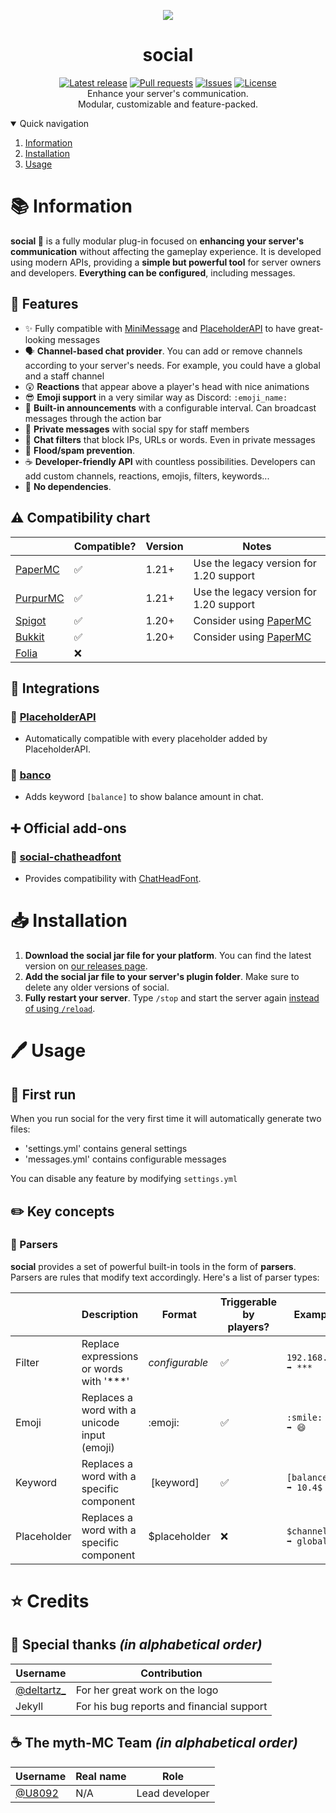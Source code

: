 <div align="center">
  <p>
    <img src="https://media.discordapp.net/attachments/1261075855183188085/1290694645860274246/New_Piskel.png?ex=66fd648f&is=66fc130f&hm=c080ce1ee5f8b38acbe367d7c13a2faae64ed55cf9f7496f1c184c20fbd9e57e&=&format=webp&quality=lossless&width=300&height=300">
    <h1>social</h1>
    <a href="https://github.com/myth-MC/social/releases/latest"><img src="https://img.shields.io/github/v/release/myth-MC/social" alt="Latest release" /></a>
    <a href="https://github.com/myth-MC/social/pulls"><img src="https://img.shields.io/github/issues-pr/myth-MC/social" alt="Pull requests" /></a>
    <a href="https://github.com/myth-MC/social/issues"><img src="https://img.shields.io/github/issues/myth-MC/social" alt="Issues" /></a>
    <a href="https://github.com/myth-MC/social/blob/main/LICENSE"><img src="https://img.shields.io/badge/license-GPL--3.0-blue.svg" alt="License" /></a>
    <br>
    Enhance your server's communication.<br>
    Modular, customizable and feature-packed.
  </p>
</div>

<details open="open">
  <summary>Quick navigation</summary>
  <ol>
    <li>
      <a href="#information">Information</a>
    </li>
    <li>
      <a href="#installation">Installation</a>
    </li>
    <li>
      <a href="#usage">Usage</a>
    </li>
  </ol>
</details>

<div id="information"></div>

# 📚 Information

**social 🦜** is a fully modular plug-in focused on **enhancing your server's communication** without affecting the gameplay experience. 
It is developed using modern APIs, providing a **simple but powerful tool** for server owners and developers. 
**Everything can be configured**, including messages.

## 🤔 Features

* ✨ Fully compatible with [MiniMessage](https://docs.advntr.dev/minimessage/index.html) and [PlaceholderAPI](https://wiki.placeholderapi.com) to have great-looking messages
* 🗣️ **Channel-based chat provider**. You can add or remove channels according to your server's needs. For example, you could have a global and a staff channel
* 😲 **Reactions** that appear above a player's head with nice animations
* 😎 **Emoji support** in a very similar way as Discord: `:emoji_name:`
* 📢 **Built-in announcements** with a configurable interval. Can broadcast messages through the action bar
* 🤫 **Private messages** with social spy for staff members
* 🤬 **Chat filters** that block IPs, URLs or words. Even in private messages
* 🌊 **Flood/spam prevention**.
* ☕️ **Developer-friendly API** with countless possibilities. Developers can add custom channels, reactions, emojis, filters, keywords...
* 👀 **No dependencies**.

## ⚠️ Compatibility chart

|                                                         | Compatible? | Version | Notes                                        |
|---------------------------------------------------------|-------------|---------|----------------------------------------------|
| [PaperMC](https://papermc.io/)                          | ✅          | 1.21+   | Use the legacy version for 1.20 support      |
| [PurpurMC](https://purpurmc.org/)                       | ✅          | 1.21+   | Use the legacy version for 1.20 support      |
| [Spigot](https://www.spigotmc.org)                      | ✅          | 1.20+   | Consider using [PaperMC](https://papermc.io) |
| [Bukkit](https://bukkit.org)                            | ✅          | 1.20+   | Consider using [PaperMC](https://papermc.io) |
| [Folia](https://papermc.io/software/folia)              | ❌          |         |                                              |

## 🔌 Integrations

### 💭 [PlaceholderAPI](https://www.spigotmc.org/resources/placeholderapi.6245/)
- Automatically compatible with every placeholder added by PlaceholderAPI.

### 🐷 [banco](https://github.com/myth-MC/banco)
- Adds keyword `[balance]` to show balance amount in chat.

## ➕ Official add-ons

### 👤 [social-chatheadfont](https://github.com/myth-MC/social-chatheadfont-addon)
- Provides compatibility with [ChatHeadFont](https://github.com/OGminso/ChatHeadFont).

<div id="installation"></div>

# 📥 Installation

1. **Download the social jar file for your platform**. You can find the latest version on [our releases page](https://github.com/myth-MC/social/releases).
2. **Add the social jar file to your server's plugin folder**. Make sure to delete any older versions of social.
3. **Fully restart your server**. Type `/stop` and start the server again [instead of using `/reload`](https://madelinemiller.dev/blog/problem-with-reload/).

<div id="usage"></div>

# 🖊️ Usage

## 🔧 First run

When you run social for the very first time it will automatically generate two files:
* 'settings.yml' contains general settings
* 'messages.yml' contains configurable messages

You can disable any feature by modifying `settings.yml`

## ✏️ Key concepts
### 💬 Parsers
**social** provides a set of powerful built-in tools in the form of **parsers**. Parsers are rules that modify text accordingly. Here's a list of parser types:

|              | Description                                  | Format         | Triggerable by players? | Example                 |
|--------------|----------------------------------------------|----------------|-------------------------|-------------------------|
| Filter       | Replace expressions or words with '***'      | _configurable_ | ✅                      | `192.168.1.1 ➡️ ***`    |
| Emoji        | Replaces a word with a unicode input (emoji) | :emoji:        | ✅                      | `:smile:     ➡️ 😄`     |
| Keyword      | Replaces a word with a specific component    | [keyword]      | ✅                      | `[balance]   ➡️ 10.4$`  |
| Placeholder  | Replaces a word with a specific component    | $placeholder   | ❌                      | `$channel    ➡️ global` |

# ⭐️ Credits

## 🫶 Special thanks _(in alphabetical order)_

| Username                                           | Contribution                              |
|----------------------------------------------------|-------------------------------------------|
| [@deltartz_](https://www.instagram.com/deltartz_/) | For her great work on the logo            |
| Jekyll                                             | For his bug reports and financial support |

## ☕️ The myth-MC Team _(in alphabetical order)_
| Username                           | Real name       | Role                 |
|------------------------------------|-----------------|----------------------|
| [@U8092](https://github.com/U8092) | N/A             | Lead developer       |
